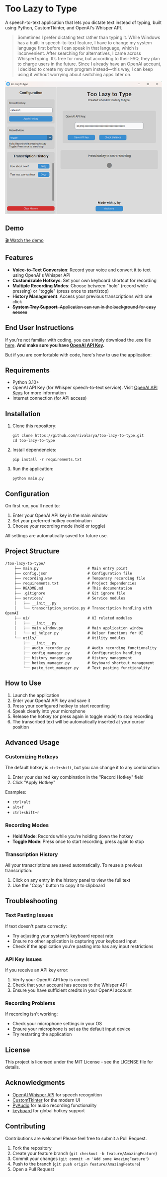 # Too Lazy to Type

A speech-to-text application that lets you dictate text instead of typing, built using Python, CustomTkinter, and OpenAI's Whisper API.

> Sometimes I prefer dictating text rather than typing it. While Windows has a built-in speech-to-text feature, I have to change my system language first before I can speak in that language, which is inconvenient. After searching for alternatives, I came across WhisperTyping. It’s free for now, but according to their FAQ, they plan to charge users in the future. Since I already have an OpenAI account, I decided to create my own program instead—this way, I can keep using it without worrying about switching apps later on.

![Too Lazy to Type Screenshot](media/screenshot.png)

## Demo
[🎬 Watch the demo](https://drive.google.com/file/d/1WziItzTM0KFKDqfcB9TdJfTsjBgWgkbB/view?usp=sharing)

## Features

- **Voice-to-Text Conversion**: Record your voice and convert it to text using OpenAI's Whisper API
- **Customizable Hotkeys**: Set your own keyboard shortcut for recording
- **Multiple Recording Modes**: Choose between "hold" (record while pressing) or "toggle" (press once to start/stop)
- **History Management**: Access your previous transcriptions with one click
- ~~**System Tray Support**: Application can run in the background for easy access~~

## End User Instructions
If you're not familiar with coding, you can simply download the .exe file [here](https://github.com/rivalarya/too-lazy-to-type/releases/latest). **And make sure you have  [OpenAI API Key](https://platform.openai.com/account/api-keys).**

But if you are comfortable with code, here's how to use the application:

## Requirements

- Python 3.10+
- OpenAI API Key (for Whisper speech-to-text service). Visit [OpenAI API Keys](https://platform.openai.com/account/api-keys) for more information
- Internet connection (for API access)

## Installation

1. Clone this repository:
   ```
   git clone https://github.com/rivalarya/too-lazy-to-type.git
   cd too-lazy-to-type
   ```

2. Install dependencies:
   ```
   pip install -r requirements.txt
   ```

3. Run the application:
   ```
   python main.py
   ```

## Configuration

On first run, you'll need to:

1. Enter your OpenAI API key in the main window
2. Set your preferred hotkey combination
3. Choose your recording mode (hold or toggle)

All settings are automatically saved for future use.

## Project Structure

```
/too-lazy-to-type/
    ├── main.py                      # Main entry point
    ├── config.json                  # Configuration file
    ├── recording.wav                # Temporary recording file
    ├── requirements.txt             # Project dependencies
    ├── README.md                    # This documentation
    ├── .gitignore                   # Git ignore file
    ├── services/                    # Service modules
    │   ├── __init__.py
    │   └── transcription_service.py # Transcription handling with OpenAI
    ├── ui/                          # UI related modules
    │   ├── __init__.py
    │   ├── main_window.py           # Main application window
    │   └── ui_helper.py             # Helper functions for UI
    └── utils/                       # Utility modules
        ├── __init__.py
        ├── audio_recorder.py        # Audio recording functionality
        ├── config_manager.py        # Configuration handling
        ├── history_manager.py       # History management
        ├── hotkey_manager.py        # Keyboard shortcut management
        └── paste_text_manager.py    # Text pasting functionality
```

## How to Use

1. Launch the application
2. Enter your OpenAI API key and save it
3. Press your configured hotkey to start recording
4. Speak clearly into your microphone
5. Release the hotkey (or press again in toggle mode) to stop recording
6. The transcribed text will be automatically inserted at your cursor position

## Advanced Usage

### Customizing Hotkeys

The default hotkey is `ctrl+shift`, but you can change it to any combination:
1. Enter your desired key combination in the "Record Hotkey" field
2. Click "Apply Hotkey"

Examples:
- `ctrl+alt`
- `alt+f`
- `ctrl+shift+r`

### Recording Modes

- **Hold Mode**: Records while you're holding down the hotkey
- **Toggle Mode**: Press once to start recording, press again to stop

### Transcription History

All your transcriptions are saved automatically. To reuse a previous transcription:
1. Click on any entry in the history panel to view the full text
2. Use the "Copy" button to copy it to clipboard

## Troubleshooting

### Text Pasting Issues

If text doesn't paste correctly:
- Try adjusting your system's keyboard repeat rate
- Ensure no other application is capturing your keyboard input
- Check if the application you're pasting into has any input restrictions

### API Key Issues

If you receive an API key error:
1. Verify your OpenAI API key is correct
2. Check that your account has access to the Whisper API
3. Ensure you have sufficient credits in your OpenAI account

### Recording Problems

If recording isn't working:
- Check your microphone settings in your OS
- Ensure your microphone is set as the default input device
- Try restarting the application

## License

This project is licensed under the MIT License - see the LICENSE file for details.

## Acknowledgments

- [OpenAI Whisper API](https://platform.openai.com/docs/guides/speech-to-text) for speech recognition
- [CustomTkinter](https://github.com/TomSchimansky/CustomTkinter) for the modern UI
- [PyAudio](https://people.csail.mit.edu/hubert/pyaudio/) for audio recording functionality
- [keyboard](https://github.com/boppreh/keyboard) for global hotkey support

## Contributing

Contributions are welcome! Please feel free to submit a Pull Request.

1. Fork the repository
2. Create your feature branch (`git checkout -b feature/AmazingFeature`)
3. Commit your changes (`git commit -m 'Add some AmazingFeature'`)
4. Push to the branch (`git push origin feature/AmazingFeature`)
5. Open a Pull Request
